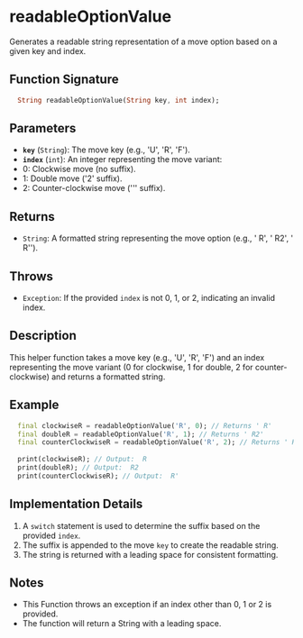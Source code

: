 # readableOptionValue

Generates a readable string representation of a move option based on a given key and index.

## Function Signature

```dart
  String readableOptionValue(String key, int index);
  ```

## Parameters

- **`key`** (`String`):
The move key (e.g., 'U', 'R', 'F').
- **`index`** (`int`):
An integer representing the move variant:
- 0: Clockwise move (no suffix).
- 1: Double move ('2' suffix).
- 2: Counter-clockwise move ('\'' suffix).

## Returns

- `String`: A formatted string representing the move option (e.g., ' R', ' R2', ' R'').

## Throws

- `Exception`: If the provided `index` is not 0, 1, or 2, indicating an invalid index.

## Description

This helper function takes a move key (e.g., 'U', 'R', 'F') and an index representing the move variant
(0 for clockwise, 1 for double, 2 for counter-clockwise) and returns a formatted string.

## Example

```dart
  final clockwiseR = readableOptionValue('R', 0); // Returns ' R'
  final doubleR = readableOptionValue('R', 1); // Returns ' R2'
  final counterClockwiseR = readableOptionValue('R', 2); // Returns ' R''
 
  print(clockwiseR); // Output:  R
  print(doubleR); // Output:  R2
  print(counterClockwiseR); // Output:  R'
  ```

## Implementation Details

1.  A `switch` statement is used to determine the suffix based on the provided `index`.
2.  The suffix is appended to the move `key` to create the readable string.
3.  The string is returned with a leading space for consistent formatting.

## Notes

- This Function throws an exception if an index other than 0, 1 or 2 is provided.
- The function will return a String with a leading space.